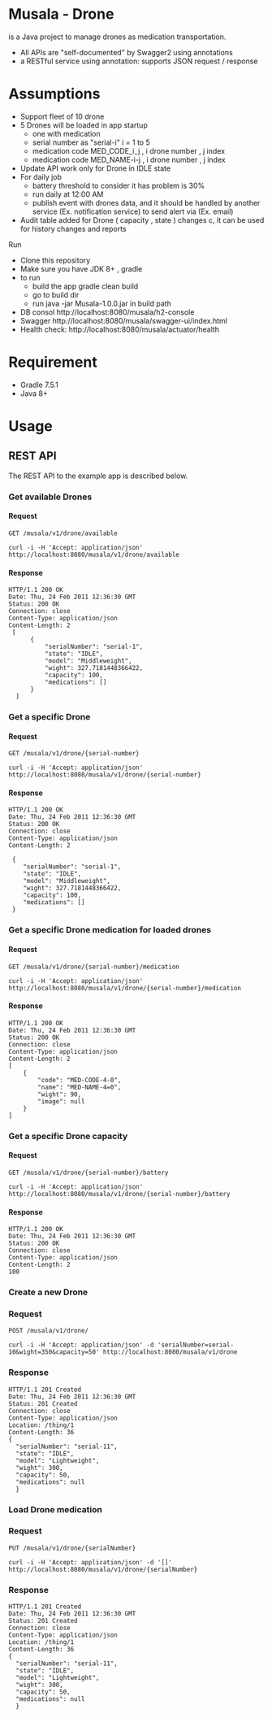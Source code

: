 # Musala - Drone

 is a Java project to manage drones as medication transportation.

- All APIs are "self-documented" by Swagger2 using annotations
- a RESTful service using annotation: supports JSON request / response

# Assumptions
- Support fleet of 10 drone
- 5 Drones will be loaded in app startup 
  - one with medication 
  - serial number as "serial-i" i = 1 to 5
  - medication code MED_CODE_i_j , i drone number , j index
  - medication code MED_NAME-i-j , i drone number , j index
- Update API work only for Drone in IDLE state
- For daily job 
  - battery threshold to consider it has problem is 30% 
  - run daily at 12:00 AM
  - publish event with drones data, and it should be handled by another service (Ex. notification service) to send alert via (Ex. email)
- Audit table added for Drone ( capacity , state ) changes c, it can be used for history changes and reports 

Run 
- Clone this repository
- Make sure you have JDK 8+ , gradle
- to run
  - build the app gradle clean build
  - go to build dir 
  - run java -jar  Musala-1.0.0.jar in build path
- DB consol http://localhost:8080/musala/h2-console 
- Swagger http://localhost:8080/musala/swagger-ui/index.html
- Health check: http://localhost:8080/musala/actuator/health

# Requirement 
- Gradle 7.5.1
- Java 8+ 
# Usage
## REST API

The REST API to the example app is described below.

### Get available Drones

#### Request

`GET /musala/v1/drone/available`

    curl -i -H 'Accept: application/json' http://localhost:8080/musala/v1/drone/available

#### Response

    HTTP/1.1 200 OK
    Date: Thu, 24 Feb 2011 12:36:30 GMT
    Status: 200 OK
    Connection: close
    Content-Type: application/json
    Content-Length: 2
     [
          {
              "serialNumber": "serial-1",
              "state": "IDLE",
              "model": "Middleweight",
              "wight": 327.7181448366422,
              "capacity": 100,
              "medications": []
          }
      ]
   
    

### Get a specific Drone

#### Request

`GET /musala/v1/drone/{serial-number}`

    curl -i -H 'Accept: application/json' http://localhost:8080/musala/v1/drone/{serial-number}

#### Response

    HTTP/1.1 200 OK
    Date: Thu, 24 Feb 2011 12:36:30 GMT
    Status: 200 OK
    Connection: close
    Content-Type: application/json
    Content-Length: 2

     {
        "serialNumber": "serial-1",
        "state": "IDLE",
        "model": "Middleweight",
        "wight": 327.7181448366422,
        "capacity": 100,
        "medications": []
     }
    
### Get a specific Drone medication for loaded drones

#### Request

`GET /musala/v1/drone/{serial-number}/medication`

    curl -i -H 'Accept: application/json' http://localhost:8080/musala/v1/drone/{serial-number}/medication

#### Response

    HTTP/1.1 200 OK
    Date: Thu, 24 Feb 2011 12:36:30 GMT
    Status: 200 OK
    Connection: close
    Content-Type: application/json
    Content-Length: 2
    [
        {
            "code": "MED-CODE-4-0",
            "name": "MED-NAME-4=0",
            "wight": 90,
            "image": null
        }
    ]
    
### Get a specific Drone capacity
#### Request

`GET /musala/v1/drone/{serial-number}/battery`

    curl -i -H 'Accept: application/json' http://localhost:8080/musala/v1/drone/{serial-number}/battery

#### Response

    HTTP/1.1 200 OK
    Date: Thu, 24 Feb 2011 12:36:30 GMT
    Status: 200 OK
    Connection: close
    Content-Type: application/json
    Content-Length: 2
    100
    

### Create a new Drone

### Request

`POST /musala/v1/drone/`

    curl -i -H 'Accept: application/json' -d 'serialNumber=serial-10&wight=350&capacity=50' http://localhost:8080/musala/v1/drone

### Response

    HTTP/1.1 201 Created
    Date: Thu, 24 Feb 2011 12:36:30 GMT
    Status: 201 Created
    Connection: close
    Content-Type: application/json
    Location: /thing/1
    Content-Length: 36
    {
      "serialNumber": "serial-11",
      "state": "IDLE",
      "model": "Lightweight",
      "wight": 300,
      "capacity": 50,
      "medications": null
      }
### Load Drone medication

### Request

`PUT /musala/v1/drone/{serialNumber}`

    curl -i -H 'Accept: application/json' -d '[]' http://localhost:8080/musala/v1/drone/{serialNumber}

### Response

    HTTP/1.1 201 Created
    Date: Thu, 24 Feb 2011 12:36:30 GMT
    Status: 201 Created
    Connection: close
    Content-Type: application/json
    Location: /thing/1
    Content-Length: 36
    {
      "serialNumber": "serial-11",
      "state": "IDLE",
      "model": "Lightweight",
      "wight": 300,
      "capacity": 50,
      "medications": null
      }
  
  




    
